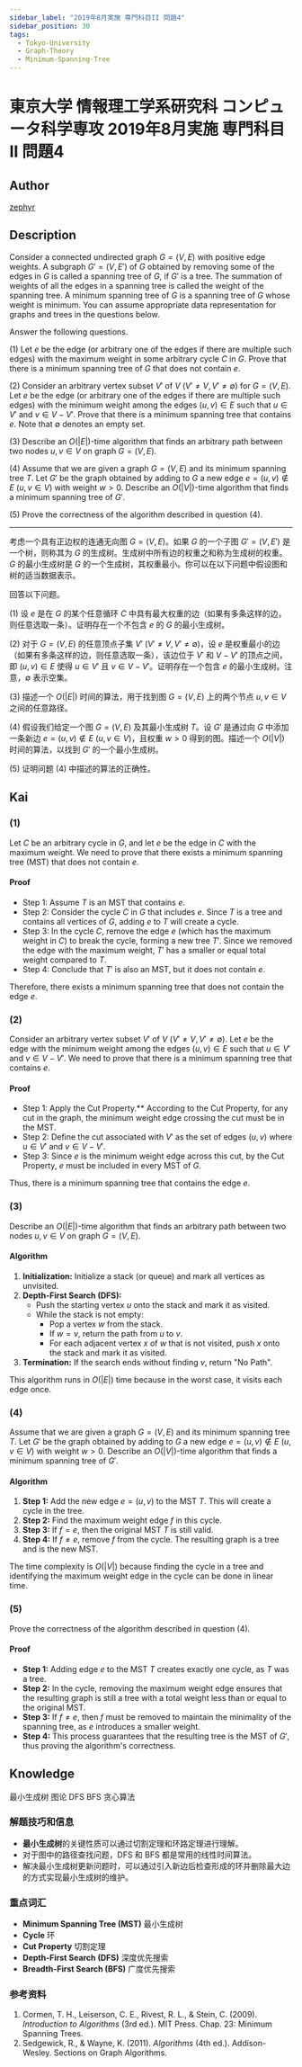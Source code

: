 ```yaml
---
sidebar_label: "2019年8月実施 専門科目II 問題4"
sidebar_position: 30
tags:
  - Tokyo-University
  - Graph-Theory
  - Minimum-Spanning-Tree
---
```

# 東京大学 情報理工学系研究科 コンピュータ科学専攻 2019年8月実施 専門科目II 問題4

## **Author**
[zephyr](https://inshi-notes.zephyr-zdz.space/)

## **Description**
Consider a connected undirected graph $G = (V, E)$ with positive edge weights. A subgraph $G' = (V, E')$ of $G$ obtained by removing some of the edges in $G$ is called a spanning tree of $G$, if $G'$ is a tree. The summation of weights of all the edges in a spanning tree is called the weight of the spanning tree. A minimum spanning tree of $G$ is a spanning tree of $G$ whose weight is minimum. You can assume appropriate data representation for graphs and trees in the questions below.

Answer the following questions.

(1) Let $e$ be the edge (or arbitrary one of the edges if there are multiple such edges) with the maximum weight in some arbitrary cycle $C$ in $G$. Prove that there is a minimum spanning tree of $G$ that does not contain $e$.

(2) Consider an arbitrary vertex subset $V'$ of $V$ ($V' \neq V, V' \neq \emptyset$) for $G = (V, E)$. Let $e$ be the edge (or arbitrary one of the edges if there are multiple such edges) with the minimum weight among the edges $(u, v) \in E$ such that $u \in V'$ and $v \in V - V'$. Prove that there is a minimum spanning tree that contains $e$. Note that $\emptyset$ denotes an empty set.

(3) Describe an $O(|E|)$-time algorithm that finds an arbitrary path between two nodes $u, v \in V$ on graph $G = (V, E)$.

(4) Assume that we are given a graph $G = (V, E)$ and its minimum spanning tree $T$. Let $G'$ be the graph obtained by adding to $G$ a new edge $e = (u, v) \not\in E$ $(u, v \in V)$ with weight $w > 0$. Describe an $O(|V|)$-time algorithm that finds a minimum spanning tree of $G'$.

(5) Prove the correctness of the algorithm described in question (4).

---

考虑一个具有正边权的连通无向图 $G = (V, E)$。如果 $G$ 的一个子图 $G' = (V, E')$ 是一个树，则称其为 $G$ 的生成树。生成树中所有边的权重之和称为生成树的权重。$G$ 的最小生成树是 $G$ 的一个生成树，其权重最小。你可以在以下问题中假设图和树的适当数据表示。

回答以下问题。

(1) 设 $e$ 是在 $G$ 的某个任意循环 $C$ 中具有最大权重的边（如果有多条这样的边，则任意选取一条）。证明存在一个不包含 $e$ 的 $G$ 的最小生成树。

(2) 对于 $G = (V, E)$ 的任意顶点子集 $V'$ ($V' \neq V, V' \neq \emptyset$)，设 $e$ 是权重最小的边（如果有多条这样的边，则任意选取一条），该边位于 $V'$ 和 $V - V'$ 的顶点之间，即 $(u, v) \in E$ 使得 $u \in V'$ 且 $v \in V - V'$。证明存在一个包含 $e$ 的最小生成树。注意，$\emptyset$ 表示空集。

(3) 描述一个 $O(|E|)$ 时间的算法，用于找到图 $G = (V, E)$ 上的两个节点 $u, v \in V$ 之间的任意路径。

(4) 假设我们给定一个图 $G = (V, E)$ 及其最小生成树 $T$。设 $G'$ 是通过向 $G$ 中添加一条新边 $e = (u, v) \not\in E$ $(u, v \in V)$，且权重 $w > 0$ 得到的图。描述一个 $O(|V|)$ 时间的算法，以找到 $G'$ 的一个最小生成树。

(5) 证明问题 (4) 中描述的算法的正确性。

## **Kai**
### (1)

Let $C$ be an arbitrary cycle in $G$, and let $e$ be the edge in $C$ with the maximum weight. We need to prove that there exists a minimum spanning tree (MST) that does not contain $e$.

#### Proof

- Step 1: Assume $T$ is an MST that contains $e$.
- Step 2: Consider the cycle $C$ in $G$ that includes $e$. Since $T$ is a tree and contains all vertices of $G$, adding $e$ to $T$ will create a cycle.
- Step 3: In the cycle $C$, remove the edge $e$ (which has the maximum weight in $C$) to break the cycle, forming a new tree $T'$. Since we removed the edge with the maximum weight, $T'$ has a smaller or equal total weight compared to $T$.
- Step 4: Conclude that $T'$ is also an MST, but it does not contain $e$.

Therefore, there exists a minimum spanning tree that does not contain the edge $e$.

### (2)

Consider an arbitrary vertex subset $V'$ of $V$ ($V' \neq V, V' \neq \emptyset$). Let $e$ be the edge with the minimum weight among the edges $(u, v) \in E$ such that $u \in V'$ and $v \in V - V'$. We need to prove that there is a minimum spanning tree that contains $e$.

#### Proof

- Step 1: Apply the Cut Property.** According to the Cut Property, for any cut in the graph, the minimum weight edge crossing the cut must be in the MST.
- Step 2: Define the cut associated with $V'$ as the set of edges $(u, v)$ where $u \in V'$ and $v \in V - V'$.
- Step 3: Since $e$ is the minimum weight edge across this cut, by the Cut Property, $e$ must be included in every MST of $G$.

Thus, there is a minimum spanning tree that contains the edge $e$.

### (3)

Describe an $O(|E|)$-time algorithm that finds an arbitrary path between two nodes $u, v \in V$ on graph $G = (V, E)$.

#### Algorithm

1. **Initialization:** Initialize a stack (or queue) and mark all vertices as unvisited.
2. **Depth-First Search (DFS):**
   - Push the starting vertex $u$ onto the stack and mark it as visited.
   - While the stack is not empty:
     - Pop a vertex $w$ from the stack.
     - If $w = v$, return the path from $u$ to $v$.
     - For each adjacent vertex $x$ of $w$ that is not visited, push $x$ onto the stack and mark it as visited.
3. **Termination:** If the search ends without finding $v$, return "No Path".

This algorithm runs in $O(|E|)$ time because in the worst case, it visits each edge once.

### (4)

Assume that we are given a graph $G = (V, E)$ and its minimum spanning tree $T$. Let $G'$ be the graph obtained by adding to $G$ a new edge $e = (u, v) \not\in E$ $(u, v \in V)$ with weight $w > 0$. Describe an $O(|V|)$-time algorithm that finds a minimum spanning tree of $G'$.

#### Algorithm

1. **Step 1:** Add the new edge $e = (u, v)$ to the MST $T$. This will create a cycle in the tree.
2. **Step 2:** Find the maximum weight edge $f$ in this cycle.
3. **Step 3:** If $f = e$, then the original MST $T$ is still valid.
4. **Step 4:** If $f \neq e$, remove $f$ from the cycle. The resulting graph is a tree and is the new MST.

The time complexity is $O(|V|)$ because finding the cycle in a tree and identifying the maximum weight edge in the cycle can be done in linear time.

### (5)

Prove the correctness of the algorithm described in question (4).

#### Proof

- **Step 1:** Adding edge $e$ to the MST $T$ creates exactly one cycle, as $T$ was a tree.
- **Step 2:** In the cycle, removing the maximum weight edge ensures that the resulting graph is still a tree with a total weight less than or equal to the original MST.
- **Step 3:** If $f \neq e$, then $f$ must be removed to maintain the minimality of the spanning tree, as $e$ introduces a smaller weight.
- **Step 4:** This process guarantees that the resulting tree is the MST of $G'$, thus proving the algorithm's correctness.

## **Knowledge**

最小生成树 图论 DFS BFS 贪心算法

### 解题技巧和信息

- **最小生成树**的关键性质可以通过切割定理和环路定理进行理解。
- 对于图中的路径查找问题，DFS 和 BFS 都是常用的线性时间算法。
- 解决最小生成树更新问题时，可以通过引入新边后检查形成的环并删除最大边的方式实现最小生成树的维护。

### 重点词汇

- **Minimum Spanning Tree (MST)** 最小生成树
- **Cycle** 环
- **Cut Property** 切割定理
- **Depth-First Search (DFS)** 深度优先搜索
- **Breadth-First Search (BFS)** 广度优先搜索

### 参考资料

1. Cormen, T. H., Leiserson, C. E., Rivest, R. L., & Stein, C. (2009). *Introduction to Algorithms* (3rd ed.). MIT Press. Chap. 23: Minimum Spanning Trees.
2. Sedgewick, R., & Wayne, K. (2011). *Algorithms* (4th ed.). Addison-Wesley. Sections on Graph Algorithms.
